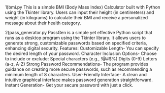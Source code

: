 1)bmi.py
This is a simple BMI (Body Mass Index) Calculator built with Python using the Tkinter library. 
Users can input their height (in centimeters) and weight (in kilograms) to calculate their BMI and receive a personalized message about their health category.

2)pass_generator.py
PassGen is a simple yet effective Python script that runs as a desktop program using the Tkinter library. 
It allows users to generate strong, customizable passwords based on specified criteria, enhancing digital security.
Features:
Customizable Length- You can specify the desired length of your password.
Character Inclusion Options- Choose to include or exclude:
                             Special characters (e.g., !@#$%)
                             Digits (0-9)
                             Letters (a-z, A-Z)
Strong Password Recommendations- The program provides guidance on creating more secure passwords, such as recommending a minimum length of 8 characters.
User-Friendly Interface- A clean and intuitive graphical interface makes password generation straightforward.
Instant Generation- Get your secure password with just a click.

